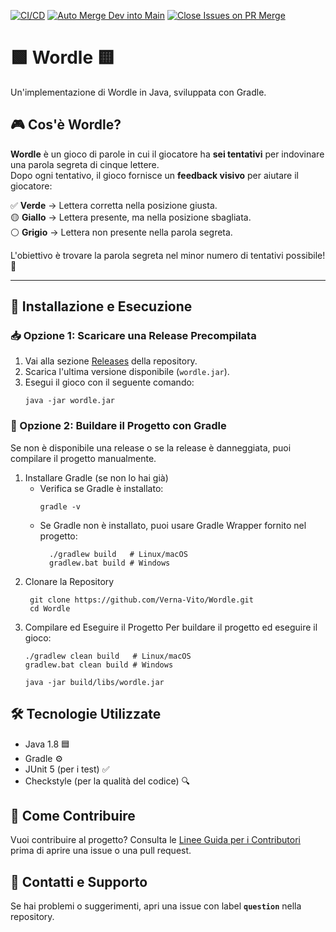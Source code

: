 [![CI/CD](https://github.com/Verna-Vito/Wordle/actions/workflows/deploy.yml/badge.svg)](https://github.com/Verna-Vito/Wordle/actions/workflows/deploy.yml) [![Auto Merge Dev into Main](https://github.com/Verna-Vito/Wordle/actions/workflows/auto_merge_dev_to_main.yml/badge.svg)](https://github.com/Verna-Vito/Wordle/actions/workflows/auto_merge_dev_to_main.yml) [![Close Issues on PR Merge](https://github.com/Verna-Vito/Wordle/actions/workflows/close-issue.yml/badge.svg)](https://github.com/Verna-Vito/Wordle/actions/workflows/close-issue.yml)

# 🟩 Wordle 🟨  
Un'implementazione di Wordle in Java, sviluppata con Gradle.

## 🎮 Cos'è Wordle?
**Wordle** è un gioco di parole in cui il giocatore ha **sei tentativi** per indovinare una parola segreta di cinque lettere.  
Dopo ogni tentativo, il gioco fornisce un **feedback visivo** per aiutare il giocatore:  

✅ **Verde** → Lettera corretta nella posizione giusta.  
🟡 **Giallo** → Lettera presente, ma nella posizione sbagliata.  
⚪ **Grigio** → Lettera non presente nella parola segreta.  

L'obiettivo è trovare la parola segreta nel minor numero di tentativi possibile! 🎯  

---

## 🚀 Installazione e Esecuzione
### 📥 Opzione 1: Scaricare una Release Precompilata
1. Vai alla sezione [Releases](https://github.com/Verna-Vito/Wordle/releases) della repository.
2. Scarica l'ultima versione disponibile (`wordle.jar`).
3. Esegui il gioco con il seguente comando:
   ```
   java -jar wordle.jar
   ```
### 🔧 Opzione 2: Buildare il Progetto con Gradle
Se non è disponibile una release o se la release è danneggiata, puoi compilare il progetto manualmente.

1. Installare Gradle (se non lo hai già)
   - Verifica se Gradle è installato:
      ```
      gradle -v
      ```
    - Se Gradle non è installato, puoi usare Gradle Wrapper fornito nel progetto:
      ```
        ./gradlew build   # Linux/macOS
        gradlew.bat build # Windows
       ```
2. Clonare la Repository
   ```
    git clone https://github.com/Verna-Vito/Wordle.git
    cd Wordle
   ```
3. Compilare ed Eseguire il Progetto
    Per buildare il progetto ed eseguire il gioco:
    ```
    ./gradlew clean build   # Linux/macOS
    gradlew.bat clean build # Windows

    java -jar build/libs/wordle.jar
   ```

## 🛠 Tecnologie Utilizzate
- Java 1.8 🟦
- Gradle ⚙️
- JUnit 5 (per i test) ✅
- Checkstyle (per la qualità del codice) 🔍

## 🤝 Come Contribuire
Vuoi contribuire al progetto? Consulta le [Linee Guida per i Contributori](CONTRIBUTING.md) prima di aprire una issue o una pull request.

## 📢 Contatti e Supporto
Se hai problemi o suggerimenti, apri una issue con label **`question`** nella repository.